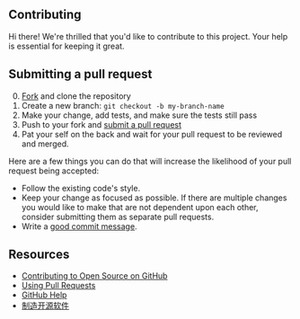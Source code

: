 Contributing
------------

[fork]: https://github.com/Laurence-042/weekly-voca/fork
[pr]: https://github.com/Laurence-042/weekly-voca/compare
[readme]: https://github.com/Laurence-042/weekly-voca

Hi there! We're thrilled that you'd like to contribute to this project. Your help is essential for keeping it great.

Submitting a pull request
-------------------------

0. [Fork][fork] and clone the repository
0. Create a new branch: `git checkout -b my-branch-name`
0. Make your change, add tests, and make sure the tests still pass
0. Push to your fork and [submit a pull request][pr]
0. Pat your self on the back and wait for your pull request to be reviewed and merged.

Here are a few things you can do that will increase the likelihood of your pull request being accepted:

- Follow the existing code's style.
- Keep your change as focused as possible. If there are multiple changes you would like to make that are not dependent upon each other, consider submitting them as separate pull requests.
- Write a [good commit message](http://tbaggery.com/2008/04/19/a-note-about-git-commit-messages.html).

## Resources

- [Contributing to Open Source on GitHub](https://guides.github.com/activities/contributing-to-open-source/)
- [Using Pull Requests](https://help.github.com/articles/using-pull-requests/)
- [GitHub Help](https://help.github.com)
- [制造开源软件](https://producingoss.com/zh/)